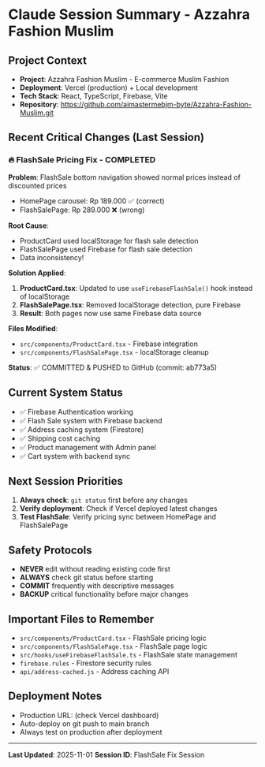 # Claude Session Summary - Azzahra Fashion Muslim

## Project Context
- **Project**: Azzahra Fashion Muslim - E-commerce Muslim Fashion
- **Deployment**: Vercel (production) + Local development
- **Tech Stack**: React, TypeScript, Firebase, Vite
- **Repository**: https://github.com/aimastermebjm-byte/Azzahra-Fashion-Muslim.git

## Recent Critical Changes (Last Session)
### 🔥 FlashSale Pricing Fix - COMPLETED
**Problem**: FlashSale bottom navigation showed normal prices instead of discounted prices
- HomePage carousel: Rp 189.000 ✅ (correct)
- FlashSalePage: Rp 289.000 ❌ (wrong)

**Root Cause**:
- ProductCard used localStorage for flash sale detection
- FlashSalePage used Firebase for flash sale detection
- Data inconsistency!

**Solution Applied**:
1. **ProductCard.tsx**: Updated to use `useFirebaseFlashSale()` hook instead of localStorage
2. **FlashSalePage.tsx**: Removed localStorage detection, pure Firebase
3. **Result**: Both pages now use same Firebase data source

**Files Modified**:
- `src/components/ProductCard.tsx` - Firebase integration
- `src/components/FlashSalePage.tsx` - localStorage cleanup

**Status**: ✅ COMMITTED & PUSHED to GitHub (commit: ab773a5)

## Current System Status
- ✅ Firebase Authentication working
- ✅ Flash Sale system with Firebase backend
- ✅ Address caching system (Firestore)
- ✅ Shipping cost caching
- ✅ Product management with Admin panel
- ✅ Cart system with backend sync

## Next Session Priorities
1. **Always check**: `git status` first before any changes
2. **Verify deployment**: Check if Vercel deployed latest changes
3. **Test FlashSale**: Verify pricing sync between HomePage and FlashSalePage

## Safety Protocols
- **NEVER** edit without reading existing code first
- **ALWAYS** check git status before starting
- **COMMIT** frequently with descriptive messages
- **BACKUP** critical functionality before major changes

## Important Files to Remember
- `src/components/ProductCard.tsx` - FlashSale pricing logic
- `src/components/FlashSalePage.tsx` - FlashSale page logic
- `src/hooks/useFirebaseFlashSale.ts` - FlashSale state management
- `firebase.rules` - Firestore security rules
- `api/address-cached.js` - Address caching API

## Deployment Notes
- Production URL: (check Vercel dashboard)
- Auto-deploy on git push to main branch
- Always test on production after deployment

---
**Last Updated**: 2025-11-01
**Session ID**: FlashSale Fix Session